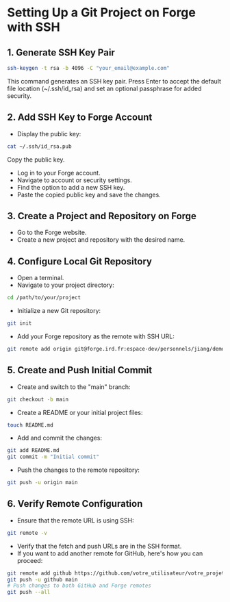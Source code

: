 # Setting Up a Git Project on Forge with SSH

## 1. Generate SSH Key Pair

```bash
ssh-keygen -t rsa -b 4096 -C "your_email@example.com"
```
This command generates an SSH key pair. Press Enter to accept the default file location (~/.ssh/id_rsa) and set an optional passphrase for added security.

## 2. Add SSH Key to Forge Account
- Display the public key:
```bash
cat ~/.ssh/id_rsa.pub
```
Copy the public key.
- Log in to your Forge account.
- Navigate to account or security settings.
- Find the option to add a new SSH key.
- Paste the copied public key and save the changes.

## 3. Create a Project and Repository on Forge

- Go to the Forge website.
- Create a new project and repository with the desired name.
## 4. Configure Local Git Repository

- Open a terminal.
- Navigate to your project directory:
```bash
cd /path/to/your/project
```
- Initialize a new Git repository:
```bash
git init
```
- Add your Forge repository as the remote with SSH URL:
```bash
git remote add origin git@forge.ird.fr:espace-dev/personnels/jiang/demo_git.git
```
## 5. Create and Push Initial Commit

- Create and switch to the "main" branch:
```bash
git checkout -b main
```
- Create a README or your initial project files:
```bash
touch README.md
```
- Add and commit the changes:
```bash
git add README.md
git commit -m "Initial commit"
```
- Push the changes to the remote repository:
```bash
git push -u origin main
```
## 6. Verify Remote Configuration

- Ensure that the remote URL is using SSH:
```bash
git remote -v
```
- Verify that the fetch and push URLs are in the SSH format.
- If you want to add another remote for GitHub, here's how you can proceed:
```bash
git remote add github https://github.com/votre_utilisateur/votre_projet.git
git push -u github main
# Push changes to both GitHub and Forge remotes
git push --all

```